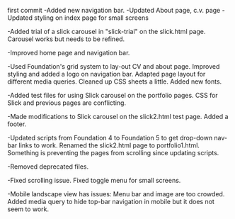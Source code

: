 first commit
-Added new navigation bar.
-Updated About page, c.v. page
-Updated styling on index page for small screens

-Added trial of a slick carousel in "slick-trial" on the slick.html page.
Carousel works but needs to be refined.

-Improved home page and navigation bar.

-Used Foundation's grid system to lay-out CV and about page. Improved styling and added a logo
 on navigation bar. Adapted page layout for different media queries. Cleaned up CSS sheets a little.
  Added new fonts.

 -Added test files for using Slick carousel on the portfolio pages. CSS for Slick and previous pages are conflicting. 

 -Made modifications to Slick carousel on the slick2.html test page. Added a footer.

 -Updated scripts from Foundation 4 to Foundation 5 to get drop-down nav-bar links to work. Renamed the slick2.html page to portfolio1.html. Something is preventing the pages from scrolling since updating scripts.

 -Removed deprecated files.

 -Fixed scrolling issue. Fixed toggle menu for small screens.

 -Mobile landscape view has issues: Menu bar and image are too crowded. Added media query to hide top-bar navigation in mobile but it does not seem to work.